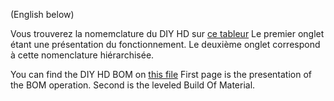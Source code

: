 (English below)

Vous trouverez la nomemclature du DIY HD sur [ce tableur](https://docs.google.com/spreadsheets/d/12aApzR5RbvaR_GyY5O9SLabGVV8ikGLzfGQNb_YDx80/edit)
Le premier onglet étant une présentation du fonctionnement.
Le deuxième onglet correspond à cette nomenclature hiérarchisée.


You can find the DIY HD BOM on [this file](https://docs.google.com/spreadsheets/d/12aApzR5RbvaR_GyY5O9SLabGVV8ikGLzfGQNb_YDx80/edit)
First page is the presentation of the BOM operation.
Second is the leveled Build Of Material.
